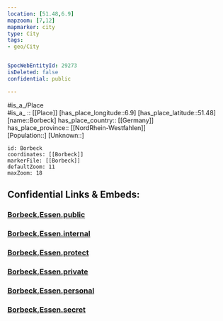 ```yaml
---
location: [51.48,6.9] 
mapzoom: [7,12] 
mapmarker: city 
type: City
tags:
- geo/City


SpocWebEntityId: 29273
isDeleted: false
confidential: public

---
```

#is_a_/Place  
#is_a_ :: [[Place]] 
[has_place_longitude::6.9] 
[has_place_latitude::51.48] 
[name::Borbeck] 
has_place_country:: [[Germany]]  
has_place_province:: [[NordRhein-Westfahlen]]  
[Population::] 
[Unknown::] 


```leaflet
id: Borbeck
coordinates: [[Borbeck]] 
markerFile: [[Borbeck]] 
defaultZoom: 11 
maxZoom: 18
```


## Confidential Links & Embeds: 

### [Borbeck,Essen.public](/_public/\Earth\Continent\Europe\Europe~Central\Germany\Germany~West\Nordrhein-Westfalen\counties~NW\Essen,RuhrBorbeck,Essen.public.md) 

### [Borbeck,Essen.internal](/_internal/\Earth\Continent\Europe\Europe~Central\Germany\Germany~West\Nordrhein-Westfalen\counties~NW\Essen,RuhrBorbeck,Essen.internal.md) 

### [Borbeck,Essen.protect](/_protect/\Earth\Continent\Europe\Europe~Central\Germany\Germany~West\Nordrhein-Westfalen\counties~NW\Essen,RuhrBorbeck,Essen.protect.md) 

### [Borbeck,Essen.private](/_private/\Earth\Continent\Europe\Europe~Central\Germany\Germany~West\Nordrhein-Westfalen\counties~NW\Essen,RuhrBorbeck,Essen.private.md) 

### [Borbeck,Essen.personal](/_personal/\Earth\Continent\Europe\Europe~Central\Germany\Germany~West\Nordrhein-Westfalen\counties~NW\Essen,RuhrBorbeck,Essen.personal.md) 

### [Borbeck,Essen.secret](/_secret/\Earth\Continent\Europe\Europe~Central\Germany\Germany~West\Nordrhein-Westfalen\counties~NW\Essen,RuhrBorbeck,Essen.secret.md)

